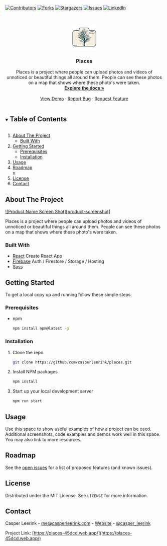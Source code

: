 <!--
*** Thanks for checking out the Best-README-Template. If you have a suggestion
*** that would make this better, please fork the repo and create a pull request
*** or simply open an issue with the tag "enhancement".
*** Thanks again! Now go create something AMAZING! :D
***
***
***
*** To avoid retyping too much info. Do a search and replace for the following:
*** casperleerink, places, casper_leerink, me@casperleerink.com, Places, project_description
-->

<!-- PROJECT SHIELDS -->
<!--
*** I'm using markdown "reference style" links for readability.
*** Reference links are enclosed in brackets [ ] instead of parentheses ( ).
*** See the bottom of this document for the declaration of the reference variables
*** for contributors-url, forks-url, etc. This is an optional, concise syntax you may use.
*** https://www.markdownguide.org/basic-syntax/#reference-style-links
-->

[![Contributors][contributors-shield]][contributors-url]
[![Forks][forks-shield]][forks-url]
[![Stargazers][stars-shield]][stars-url]
[![Issues][issues-shield]][issues-url]
[![LinkedIn][linkedin-shield]][linkedin-url]

<!-- PROJECT LOGO -->
<br />
<p align="center">
  <a href="https://github.com/casperleerink/places">
    <img src="public/android-chrome-512x512.png" alt="Logo" width="80" height="80">
  </a>

  <h3 align="center">Places</h3>

  <p align="center">
    Places is a project where people can upload photos and videos of unnoticed or beautiful things all around them. People can see these photos on a map that shows where these photo's were taken.
    <br />
    <a href="https://github.com/casperleerink/places"><strong>Explore the docs »</strong></a>
    <br />
    <br />
    <a href="https://places-45dcd.web.app/">View Demo</a>
    ·
    <a href="https://github.com/casperleerink/places/issues">Report Bug</a>
    ·
    <a href="https://github.com/casperleerink/places/issues">Request Feature</a>
  </p>
</p>

<!-- TABLE OF CONTENTS -->
<details open="open">
  <summary><h2 style="display: inline-block">Table of Contents</h2></summary>
  <ol>
    <li>
      <a href="#about-the-project">About The Project</a>
      <ul>
        <li><a href="#built-with">Built With</a></li>
      </ul>
    </li>
    <li>
      <a href="#getting-started">Getting Started</a>
      <ul>
        <li><a href="#prerequisites">Prerequisites</a></li>
        <li><a href="#installation">Installation</a></li>
      </ul>
    </li>
    <li><a href="#usage">Usage</a></li>
    <li><a href="#roadmap">Roadmap</a></li>x
    <li><a href="#license">License</a></li>
    <li><a href="#contact">Contact</a></li>
  </ol>
</details>

<!-- ABOUT THE PROJECT -->

## About The Project

[![Product Name Screen Shot][product-screenshot]](public/android-chrome-192x192.png)

Places is a project where people can upload photos and videos of unnoticed or beautiful things all around them. People can see these photos on a map that shows where these photo's were taken.

### Built With

- [React](https://reactjs.org/) Create React App
- [Firebase](https://firebase.google.com/) Auth / Firestore / Storage / Hosting
- [Sass](https://sass-lang.com/)

<!-- GETTING STARTED -->

## Getting Started

To get a local copy up and running follow these simple steps.

### Prerequisites

- npm
  ```sh
  npm install npm@latest -g
  ```

### Installation

1. Clone the repo
   ```sh
   git clone https://github.com/casperleerink/places.git
   ```
2. Install NPM packages
   ```sh
   npm install
   ```
3. Start up your local development server
   ```sh
   npm run start
   ```

<!-- USAGE EXAMPLES -->

## Usage

Use this space to show useful examples of how a project can be used. Additional screenshots, code examples and demos work well in this space. You may also link to more resources.

<!-- ROADMAP -->

## Roadmap

See the [open issues](https://github.com/casperleerink/places/issues) for a list of proposed features (and known issues).

<!-- LICENSE -->

## License

Distributed under the MIT License. See `LICENSE` for more information.

<!-- CONTACT -->

## Contact

Casper Leerink - me@casperleerink.com - [Website](https://casperleerink.com/) - [@casper_leerink](https://twitter.com/casper_leerink)

Project Link: [https://places-45dcd.web.app/](https://places-45dcd.web.app/)

<!-- MARKDOWN LINKS & IMAGES -->
<!-- https://www.markdownguide.org/basic-syntax/#reference-style-links -->

[contributors-shield]: https://img.shields.io/github/contributors/casperleerink/places.svg?style=for-the-badge
[contributors-url]: https://github.com/casperleerink/places/graphs/contributors
[forks-shield]: https://img.shields.io/github/forks/casperleerink/places.svg?style=for-the-badge
[forks-url]: https://github.com/casperleerink/places/network/members
[stars-shield]: https://img.shields.io/github/stars/casperleerink/places.svg?style=for-the-badge
[stars-url]: https://github.com/casperleerink/places/stargazers
[issues-shield]: https://img.shields.io/github/issues/casperleerink/places.svg?style=for-the-badge
[issues-url]: https://github.com/casperleerink/places/issues
[linkedin-shield]: https://img.shields.io/badge/-LinkedIn-black.svg?style=for-the-badge&logo=linkedin&colorB=555
[linkedin-url]: https://www.linkedin.com/in/casper-leerink-551392aa/
